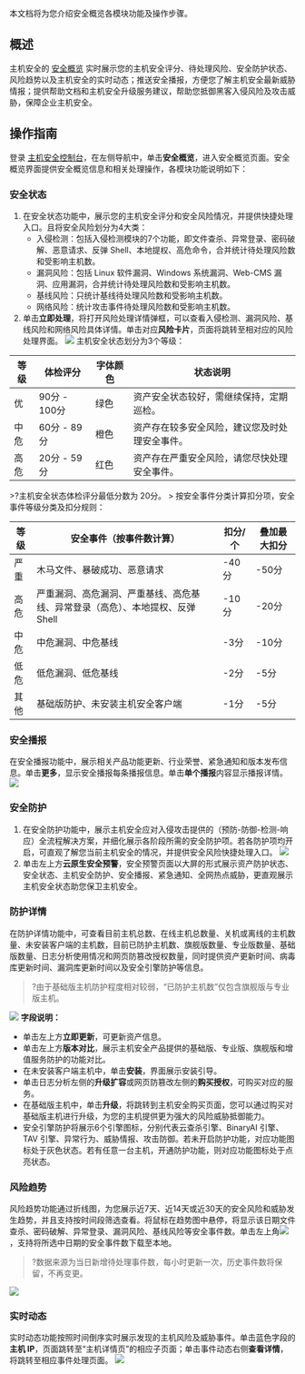 本文档将为您介绍安全概览各模块功能及操作步骤。
## 概述
主机安全的 [安全概览](https://console.cloud.tencent.com/cwp) 实时展示您的主机安全评分、待处理风险、安全防护状态、风险趋势以及主机安全的实时动态；推送安全播报，方便您了解主机安全最新威胁情报；提供帮助文档和主机安全升级服务建议，帮助您抵御黑客入侵风险及攻击威胁，保障企业主机安全。



## 操作指南
登录 [主机安全控制台](https://console.cloud.tencent.com/cwp)，在左侧导航中，单击**安全概览**，进入安全概览页面。安全概览界面提供安全概览信息和相关处理操作，各模块功能说明如下：

### 安全状态
1. 在安全状态功能中，展示您的主机安全评分和安全风险情况，并提供快捷处理入口。且将安全风险划分为4大类：
   - 入侵检测：包括入侵检测模块的7个功能，即文件查杀、异常登录、密码破解、恶意请求、反弹 Shell、本地提权、高危命令，合并统计待处理风险数和受影响主机数。
   - 漏洞风险：包括 Linux 软件漏洞、Windows 系统漏洞、Web-CMS 漏洞、应用漏洞，合并统计待处理风险数和受影响主机数。
   - 基线风险：只统计基线待处理风险数和受影响主机数。
   - 网络风险：统计攻击事件待处理风险数和受影响主机数。
2. 单击**立即处理**，将打开风险处理详情弹框，可以查看入侵检测、漏洞风险、基线风险和网络风险具体详情。单击对应**风险卡片**，页面将跳转至相对应的风险处理界面。
![](https://qcloudimg.tencent-cloud.cn/raw/0b8c16e8a803e0b50a7dc26147b2ce18.png)
主机安全状态划分为3个等级：
<table>
<thead>
<tr>
<th>等级</th>
<th>体检评分</th>
<th>字体颜色</th>
<th>状态说明</th>
</tr>
</thead>
<tbody><tr>
<td>优</td>
<td>90分 - 100分</td>
<td>绿色</td>
<td>资产安全状态较好，需继续保持，定期巡检。</td>
</tr>
<tr>
<td>中危</td>
<td>60分 - 89分</td>
<td>橙色</td>
<td>资产存在较多安全风险，建议您及时处理安全事件。</td>
</tr>
<tr>
<td>高危</td>
<td>20分 - 59分</td>
<td>红色</td>
<td>资产存在严重安全风险，请您尽快处理安全事件。</td>
</tr>
</tbody></table>
>?主机安全状态体检评分最低分数为 20分。
>
按安全事件分类计算扣分项，安全事件等级分类及扣分规则：
<table>
<thead>
<tr>
<th>等级</th>
<th>安全事件（按事件数计算）</th>
<th>扣分/个</th>
<th>叠加最大扣分</th>
</tr>
</thead>
<tbody><tr>
<td>严重</td>
<td>木马文件、暴破成功、恶意请求</td>
<td>-40分</td>
<td>-50分</td>
</tr>
<tr>
<td>高危</td>
<td>严重漏洞、高危漏洞、严重基线、高危基线、异常登录（高危）、本地提权、反弹 Shell</td>
<td>-10分</td>
<td>-20分</td>
</tr>
<tr>
<td>中危</td>
<td>中危漏洞、中危基线</td>
<td>-3分</td>
<td>-10分</td>
</tr>
<tr>
<td>低危</td>
<td>低危漏洞、低危基线</td>
<td>-2分</td>
<td>-5分</td>
</tr>
<tr>
<td>其他</td>
<td>基础版防护、未安装主机安全客户端</td>
<td>-1分</td>
<td>-5分</td>
</tr>
</tbody></table>


### 安全播报
在安全播报功能中，展示相关产品功能更新、行业荣誉、紧急通知和版本发布信息。单击**更多**，显示安全播报每条播报信息。单击**单个播报**内容显示播报详情。
![](https://qcloudimg.tencent-cloud.cn/raw/fd60a66cb32559297e64f6862fdcc27f.png)

### 安全防护
1. 在安全防护功能中，展示主机安全应对入侵攻击提供的（预防-防御-检测-响应）全流程解决方案，并细化展示各阶段所需的安全防护项。若各防护项均开启，可直观了解您当前主机安全的情况，并提供安全风险快捷处理入口。
![](https://qcloudimg.tencent-cloud.cn/raw/c33709084b250ab383bc31a44d92645e.png)
2. 单击左上方**云原生安全预警**，安全预警页面以大屏的形式展示资产防护状态、安全状态、主机安全防护、安全播报、紧急通知、全网热点威胁，更直观展示主机安全状态助您保卫主机安全。

### 防护详情
在防护详情功能中，可查看目前主机总数、在线主机总数量、关机或离线的主机数量、未安装客户端的主机数，目前已防护主机数、旗舰版数量、专业版数量、基础版数量、日志分析使用情况和网页防篡改授权数量，同时提供资产更新时间、病毒库更新时间、漏洞库更新时间以及安全引擎防护等信息。
>?由于基础版主机防护程度相对较弱，“已防护主机数”仅包含旗舰版与专业版主机。
>
![](https://qcloudimg.tencent-cloud.cn/raw/da6768e5a0e0aa1ab40fb0c6cd85a736.png)
**字段说明：**
 - 单击左上方**立即更新**，可更新资产信息。
 - 单击左上方**版本对比**，展示主机安全产品提供的基础版、专业版、旗舰版和增值服务防护的功能对比。
 - 在未安装客户端主机中，单击**安装**，界面展示安装引导。
 - 单击日志分析左侧的**升级扩容**或网页防篡改左侧的**购买授权**，可购买对应的服务。
 - 在基础版主机中，单击**升级**，将跳转到主机安全购买页面，您可以通过购买对基础版主机进行升级，为您的主机提供更为强大的风险威胁抵御能力。
 - 安全引擎防护将展示6个引擎图标，分别代表云查杀引擎、BinaryAI 引擎、TAV 引擎、异常行为、威胁情报、攻击防御。若未开启防护功能，对应功能图标处于灰色状态。若有任意一台主机，开通防护功能，则对应功能图标处于点亮状态。

### 风险趋势
风险趋势功能通过折线图，为您展示近7天、近14天或近30天的安全风险和威胁发生趋势，并且支持按时间段筛选查看。将鼠标在趋势图中悬停，将显示该日期文件查杀、密码破解、异常登录、漏洞风险、基线风险等安全事件数。单击左上角![](https://qcloudimg.tencent-cloud.cn/raw/d3bf8e277f7231321573d8c2e4f8c7b1.png)，支持将所选中日期的安全事件数下载至本地。
>?数据来源为当日新增待处理事件数，每小时更新一次，历史事件数将保留，不再变更。
>
![](https://qcloudimg.tencent-cloud.cn/raw/3aa04f58ca6d3642767b169708f537db.png)

### 实时动态
实时动态功能按照时间倒序实时展示发现的主机风险及威胁事件。单击蓝色字段的**主机 IP**，页面跳转至“主机详情页”的相应子页面；单击事件动态右侧**查看详情**，将跳转至相应事件处理页面。
![](https://qcloudimg.tencent-cloud.cn/raw/a45747ed12acd165f0ca42a9b1a8f3d5.png)


